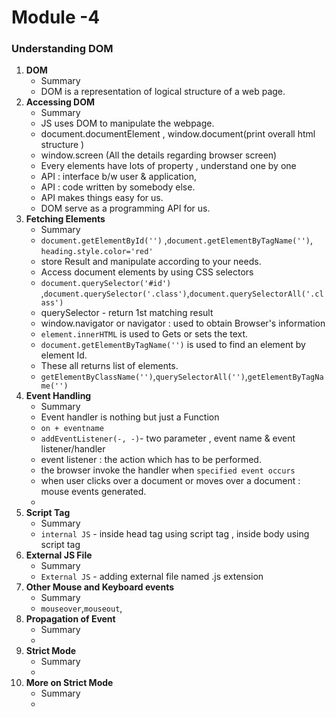 # Module -4 

### Understanding DOM

1. **DOM**  
   - Summary 
   - DOM is a representation of logical structure of a web page.
2. **Accessing DOM**  
   - Summary 
   - JS uses DOM to manipulate the webpage.
   - document.documentElement , window.document(print overall html structure )
   - window.screen (All the details regarding browser screen) 
   - Every elements have lots of property , understand one by one
   - API : interface b/w user & application, 
   - API : code written by somebody else.
   - API makes things easy for us.
   - DOM serve as a programming API for us.
3. **Fetching Elements**
   - Summary 
   - `document.getElementById('')` ,`document.getElementByTagName('')`, `heading.style.color='red'`
   - store Result and manipulate according to your needs.
   - Access document elements by using CSS selectors 
   - `document.querySelector('#id')` ,`document.querySelector('.class')`,`document.querySelectorAll('.class') `
   - querySelector - return 1st matching result
   - window.navigator or navigator : used to obtain Browser's information
   - `element.innerHTML` is used to Gets or sets the text.
   - `document.getElementByTagName('')`  is used to find an element by element Id.
   - These all returns list of elements.
   - `getElementByClassName('')`,`querySelectorAll('')`,`getElementByTagName('')`
4. **Event Handling**
    - Summary 
    - Event handler is nothing but just a Function
    - `on + eventname`
    - `addEventListener(-, -)`- two parameter , event name & event listener/handler
    - event listener : the action which has to be performed.
    - the browser invoke the handler when `specified event occurs` 
    - when user clicks over a document or moves over a document : mouse events generated.
    - 
5. **Script Tag**
    - Summary 
    - `internal JS` - inside head tag using script tag , inside body using script tag
6. **External JS File**
    - Summary 
    - `External JS` - adding external file named .js extension
7. **Other Mouse and Keyboard events**
    - Summary
    - `mouseover`,`mouseout`,
8. **Propagation of Event**
    - Summary 
    - 
9.  **Strict Mode**
    - Summary
    -  
10. **More on Strict Mode**
    - Summary
    -  
